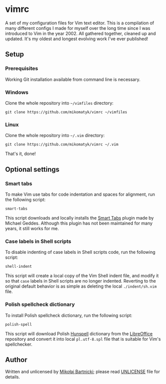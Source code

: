# vimrc

A set of my configuration files for Vim text editor. This is a compilation of
many different configs I made for myself over the long time since I was
introduced to Vim in the year 2002. All gathered together, cleaned up and
updated. It's my oldest and longest evolving work I've ever published!

## Setup

### Prerequisites

Working Git installation available from command line is necessary.

### Windows

Clone the whole repository into `~/vimfiles` directory:

    git clone https://github.com/mikomatyk/vimrc ~/vimfiles

### Linux

Clone the whole repository into `~/.vim` directory:

    git clone https://github.com/mikomatyk/vimrc ~/.vim

That's it, done!

## Optional settings

### Smart tabs

To make Vim use tabs for code indentation and spaces for alignment, run the
following script:

    smart-tabs

This script downloads and locally installs the [Smart Tabs][00] plugin made by
Michael Geddes. Although this plugin has not been maintained for many years, it
still works for me.

### Case labels in Shell scripts

To disable indenting of case labels in Shell scripts code, run the following
script:

    shell-indent

This script will create a local copy of the Vim Shell indent file, and modify it
so that `case` labels in Shell scripts are no longer indented. Reverting to the
original default behavior is as simple as deleting the local `./indent/sh.vim`
file.

### Polish spellcheck dictionary

To install Polish spellcheck dictionary, run the following script:

    polish-spell

This script will download Polish [Hunspell][01] dictionary from the
[LibreOffice][02] repository and convert it into local `pl.utf-8.spl` file that
is suitable for Vim's spellchecker.

## Author

Written and unlicensed by [Mikołaj Bartnicki][98]; please read [UNLICENSE][99]
file for details.

[00]:https://www.vim.org/scripts/script.php?script_id=231
[01]:https://hunspell.github.io
[02]:https://libreoffice.org
[98]:mailto:mikolaj@bartnicki.org
[99]:UNLICENSE
